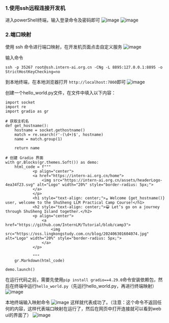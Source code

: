 ### 1.使用ssh远程连接开发机

进入powerShell终端，输入登录命令及密码即可
![image](https://github.com/user-attachments/assets/490657da-1557-4eed-82b8-d67f77caae3f)
![image](https://github.com/user-attachments/assets/4523b3c4-d4d2-48c3-a7af-9be784bd3e55)


### 2.端口映射
使用 ssh 命令进行端口映射，在开发机页面点击自定义服务
![image](https://github.com/user-attachments/assets/850688d7-bf5a-4b6e-ad32-7bfa77ccbbfc)


输入命令
```
ssh -p 35267 root@ssh.intern-ai.org.cn -CNg -L 8895:127.0.0.1:8895 -o StrictHostKeyChecking=no
```
到本地终端，在本地浏览器打开
`http://localhost:7860`即可
![image](https://github.com/user-attachments/assets/88e98fee-1e50-4de1-aee2-936ff2849339)


创建一个hello_world.py文件，在文件中填入以下内容：
```
import socket
import re
import gradio as gr
 
# 获取主机名
def get_hostname():
    hostname = socket.gethostname()
    match = re.search(r'-(\d+)$', hostname)
    name = match.group(1)
    
    return name
 
# 创建 Gradio 界面
with gr.Blocks(gr.themes.Soft()) as demo:
    html_code = f"""
            <p align="center">
            <a href="https://intern-ai.org.cn/home">
                <img src="https://intern-ai.org.cn/assets/headerLogo-4ea34f23.svg" alt="Logo" width="20%" style="border-radius: 5px;">
            </a>
            </p>
            <h1 style="text-align: center;">☁️ Welcome {get_hostname()} user, welcome to the ShuSheng LLM Practical Camp Course!</h1>
            <h2 style="text-align: center;">😀 Let’s go on a journey through ShuSheng Island together.</h2>
            <p align="center">
                <a href="https://github.com/InternLM/Tutorial/blob/camp3">
                    <img src="https://oss.lingkongstudy.com.cn/blog/202406301604074.jpg" alt="Logo" width="20%" style="border-radius: 5px;">
                </a>
            </p>

            """
    gr.Markdown(html_code)

demo.launch()
```
在运行代码之前，需要先使用`pip install gradio==4.29.0`命令安装依赖包，然后在终端中运行`hello_world.py`（先运行hello_world.py，再进行终端映射）
![image](https://github.com/user-attachments/assets/fa36affc-baf5-467b-a2ff-411c925e817d)

本地终端输入映射命令
![image](https://github.com/user-attachments/assets/f09ee31a-132c-4342-a990-1cc94fc61fe5)
这样就代表成功了。（注意：这个命令不返回任何的内容，这样代表端口映射在运行了，然后在网页中打开连接就可以看到web ui的界面了）
![image](https://github.com/user-attachments/assets/b1dfd856-0403-46e0-90c5-e51c8823a894)




